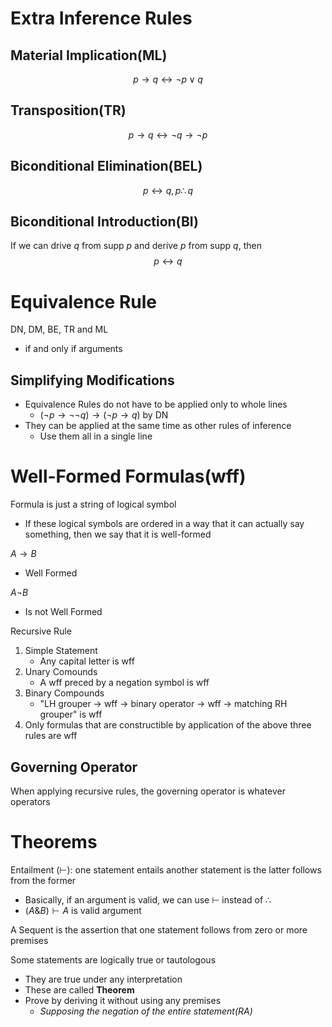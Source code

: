 # Extra Inference Rules
## Material Implication(ML)
$$p \to q \longleftrightarrow\neg p \lor q$$

## Transposition(TR)
$$p \to q \longleftrightarrow\neg q \to \neg p$$

## Biconditional Elimination(BEL)
$$p\longleftrightarrow q, p\therefore q$$

## Biconditional Introduction(BI)
If we can drive $q$ from supp $p$ and derive $p$ from supp $q$, then $$p\longleftrightarrow q$$
# Equivalence Rule
DN, DM, BE, TR and ML
- if and only if arguments

## Simplifying Modifications
- Equivalence Rules do not have to be applied only to whole lines
	- $(\neg p \to \neg\neg q) \to(\neg p \to q)$ by DN
- They can be applied at the same time as other rules of inference
	- Use them all in a single line

# Well-Formed Formulas(wff)
Formula is just a string of logical symbol
- If these logical symbols are ordered in a way that it can actually say something, then we say that it is well-formed

$A\to B$
- Well Formed

$A\neg B$
- Is not Well Formed

Recursive Rule
1)  Simple Statement
	- Any capital letter is wff
2) Unary Comounds
	- A wff preced by a negation symbol is wff
3) Binary Compounds
	- "LH grouper -> wff -> binary operator -> wff -> matching RH grouper" is wff
4) Only formulas that are constructible by application of the above three rules are wff

## Governing Operator
When applying recursive rules, the governing operator is whatever operators

# Theorems
Entailment ($\vdash$): one statement entails another statement is the latter follows from the former
- Basically, if an argument is valid, we can use $\vdash$ instead of $\therefore$
- $(A\&B)\vdash A$ is valid argument

A Sequent is the assertion that one statement follows from zero or more premises

Some statements are logically true or tautologous
- They are true under any interpretation
- These are called **Theorem**
- Prove by deriving it without using any premises
	- *Supposing the negation of the entire statement(RA)*


